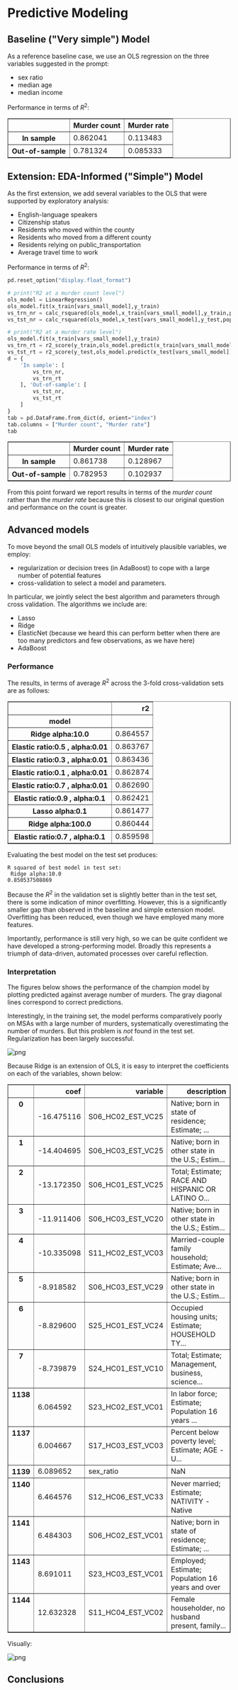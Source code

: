




# Predictive Modeling

## Baseline ("Very simple") Model

As a reference baseline case, we use an OLS regression on the three variables suggested in the prompt:
- sex ratio
- median age
- median income

Performance in terms of $R^2$:








<div>
<style>
    .dataframe thead tr:only-child th {
        text-align: right;
    }

    .dataframe thead th {
        text-align: left;
    }

    .dataframe tbody tr th {
        vertical-align: top;
    }
</style>
<table border="1" class="dataframe">
  <thead>
    <tr style="text-align: right;">
      <th></th>
      <th>Murder count</th>
      <th>Murder rate</th>
    </tr>
  </thead>
  <tbody>
    <tr>
      <th>In sample</th>
      <td>0.862041</td>
      <td>0.113483</td>
    </tr>
    <tr>
      <th>Out-of-sample</th>
      <td>0.781324</td>
      <td>0.085333</td>
    </tr>
  </tbody>
</table>
</div>



## Extension: EDA-Informed ("Simple") Model

As the first extension, we add several variables to the OLS that were supported by exploratory analysis:
- English-language speakers
- Citizenship status
- Residents who moved within the county
- Residents who moved from a different county
- Residents relying on public_transportation
- Average travel time to work

Performance in terms of $R^2$:



```python
pd.reset_option("display.float_format")

# print("R2 at a murder count level")
ols_model = LinearRegression() 
ols_model.fit(x_train[vars_small_model],y_train)
vs_trn_nr = calc_rsquared(ols_model,x_train[vars_small_model],y_train,population_train)
vs_tst_nr = calc_rsquared(ols_model,x_test[vars_small_model],y_test,population_test)

# print("R2 at a murder rate level")
ols_model.fit(x_train[vars_small_model],y_train)
vs_trn_rt = r2_score(y_train,ols_model.predict(x_train[vars_small_model]))
vs_tst_rt = r2_score(y_test,ols_model.predict(x_test[vars_small_model]))
d = {
    'In sample': [
        vs_trn_nr,
        vs_trn_rt
    ], 'Out-of-sample': [
        vs_tst_nr,
        vs_tst_rt
    ]
}
tab = pd.DataFrame.from_dict(d, orient="index")
tab.columns = ["Murder count", "Murder rate"]
tab
```





<div>
<style>
    .dataframe thead tr:only-child th {
        text-align: right;
    }

    .dataframe thead th {
        text-align: left;
    }

    .dataframe tbody tr th {
        vertical-align: top;
    }
</style>
<table border="1" class="dataframe">
  <thead>
    <tr style="text-align: right;">
      <th></th>
      <th>Murder count</th>
      <th>Murder rate</th>
    </tr>
  </thead>
  <tbody>
    <tr>
      <th>In sample</th>
      <td>0.861738</td>
      <td>0.128967</td>
    </tr>
    <tr>
      <th>Out-of-sample</th>
      <td>0.782953</td>
      <td>0.102937</td>
    </tr>
  </tbody>
</table>
</div>



From this point forward we report results in terms of the _murder count_ rather than the _murder rate_ because this is closest to our original question and performance on the count is greater.

## Advanced models

To move beyond the small OLS models of intuitively plausible variables, we employ:
- regularization or decision trees (in AdaBoost) to cope with a large number of potential features
- cross-validation to select a model and parameters.

In particular, we jointly select the best algorithm and parameters through cross validation. The algorithms we include are:
- Lasso 
- Ridge
- ElasticNet (because we heard this can perform better when there are too many predictors and few observations, as we have here)
- AdaBoost

### Performance

The results, in terms of average $R^2$ across the 3-fold cross-validation sets are as follows:








<div>
<style>
    .dataframe thead tr:only-child th {
        text-align: right;
    }

    .dataframe thead th {
        text-align: left;
    }

    .dataframe tbody tr th {
        vertical-align: top;
    }
</style>
<table border="1" class="dataframe">
  <thead>
    <tr style="text-align: right;">
      <th></th>
      <th>r2</th>
    </tr>
    <tr>
      <th>model</th>
      <th></th>
    </tr>
  </thead>
  <tbody>
    <tr>
      <th>Ridge alpha:10.0</th>
      <td>0.864557</td>
    </tr>
    <tr>
      <th>Elastic ratio:0.5 , alpha:0.01</th>
      <td>0.863767</td>
    </tr>
    <tr>
      <th>Elastic ratio:0.3 , alpha:0.01</th>
      <td>0.863436</td>
    </tr>
    <tr>
      <th>Elastic ratio:0.1 , alpha:0.01</th>
      <td>0.862874</td>
    </tr>
    <tr>
      <th>Elastic ratio:0.7 , alpha:0.01</th>
      <td>0.862690</td>
    </tr>
    <tr>
      <th>Elastic ratio:0.9 , alpha:0.1</th>
      <td>0.862421</td>
    </tr>
    <tr>
      <th>Lasso alpha:0.1</th>
      <td>0.861477</td>
    </tr>
    <tr>
      <th>Ridge alpha:100.0</th>
      <td>0.860444</td>
    </tr>
    <tr>
      <th>Elastic ratio:0.7 , alpha:0.1</th>
      <td>0.859598</td>
    </tr>
  </tbody>
</table>
</div>



Evaluating the best model on the test set produces:





    R squared of best model in test set:
     Ridge alpha:10.0
    0.850537508869


Because the $R^2$ in the validation set is slightly better than in the test set, there is some indication of minor overfitting. However, this is a significantly smaller gap than observed in the baseline and simple extension model. Overfitting has been reduced, even though we have employed many more features. 

Importantly, performance is still very high, so we can be quite confident we have developed a strong-performing model. Broadly this represents a triumph of data-driven, automated processes over careful reflection.

### Interpretation

The figures below shows the performance of the champion model by plotting predicted against average number of murders. The gray diagonal lines correspond to correct predictions. 

Interestingly, in the training set, the model performs comparatively poorly on MSAs with a large number of murders, systematically overestimating the number of murders. But this problem is *not* found in the test set. Regularization has been largely successful.






![png](models_files/models_17_0.png)


Because Ridge is an extension of OLS, it is easy to interpret the coefficients on each of the variables, shown below:








<div>
<style>
    .dataframe thead tr:only-child th {
        text-align: right;
    }

    .dataframe thead th {
        text-align: left;
    }

    .dataframe tbody tr th {
        vertical-align: top;
    }
</style>
<table border="1" class="dataframe">
  <thead>
    <tr style="text-align: right;">
      <th></th>
      <th>coef</th>
      <th>variable</th>
      <th>description</th>
    </tr>
  </thead>
  <tbody>
    <tr>
      <th>0</th>
      <td>-16.475116</td>
      <td>S06_HC02_EST_VC25</td>
      <td>Native; born in state of residence; Estimate; ...</td>
    </tr>
    <tr>
      <th>1</th>
      <td>-14.404695</td>
      <td>S06_HC03_EST_VC25</td>
      <td>Native; born in other state in the U.S.; Estim...</td>
    </tr>
    <tr>
      <th>2</th>
      <td>-13.172350</td>
      <td>S06_HC01_EST_VC25</td>
      <td>Total; Estimate; RACE AND HISPANIC OR LATINO O...</td>
    </tr>
    <tr>
      <th>3</th>
      <td>-11.911406</td>
      <td>S06_HC03_EST_VC20</td>
      <td>Native; born in other state in the U.S.; Estim...</td>
    </tr>
    <tr>
      <th>4</th>
      <td>-10.335098</td>
      <td>S11_HC02_EST_VC03</td>
      <td>Married-couple family household; Estimate; Ave...</td>
    </tr>
    <tr>
      <th>5</th>
      <td>-8.918582</td>
      <td>S06_HC03_EST_VC29</td>
      <td>Native; born in other state in the U.S.; Estim...</td>
    </tr>
    <tr>
      <th>6</th>
      <td>-8.829600</td>
      <td>S25_HC01_EST_VC24</td>
      <td>Occupied housing units; Estimate; HOUSEHOLD TY...</td>
    </tr>
    <tr>
      <th>7</th>
      <td>-8.739879</td>
      <td>S24_HC01_EST_VC10</td>
      <td>Total; Estimate; Management, business, science...</td>
    </tr>
    <tr>
      <th>1138</th>
      <td>6.064592</td>
      <td>S23_HC02_EST_VC01</td>
      <td>In labor force; Estimate; Population 16 years ...</td>
    </tr>
    <tr>
      <th>1137</th>
      <td>6.004667</td>
      <td>S17_HC03_EST_VC03</td>
      <td>Percent below poverty level; Estimate; AGE - U...</td>
    </tr>
    <tr>
      <th>1139</th>
      <td>6.089652</td>
      <td>sex_ratio</td>
      <td>NaN</td>
    </tr>
    <tr>
      <th>1140</th>
      <td>6.464576</td>
      <td>S12_HC06_EST_VC33</td>
      <td>Never married; Estimate; NATIVITY - Native</td>
    </tr>
    <tr>
      <th>1141</th>
      <td>6.484303</td>
      <td>S06_HC02_EST_VC01</td>
      <td>Native; born in state of residence; Estimate; ...</td>
    </tr>
    <tr>
      <th>1143</th>
      <td>8.691011</td>
      <td>S23_HC03_EST_VC01</td>
      <td>Employed; Estimate; Population 16 years and over</td>
    </tr>
    <tr>
      <th>1144</th>
      <td>12.632328</td>
      <td>S11_HC04_EST_VC02</td>
      <td>Female householder, no husband present, family...</td>
    </tr>
  </tbody>
</table>
</div>



Visually:






![png](models_files/models_21_0.png)


## Conclusions
